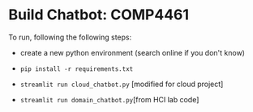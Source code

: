 # Build Chatbot: COMP4461

To run, following the following steps:

- create a new python environment (search online if you don't know)

- `pip install -r requirements.txt`

- `streamlit run cloud_chatbot.py` [modified for cloud project]
- `streamlit run domain_chatbot.py`[from HCI lab code]